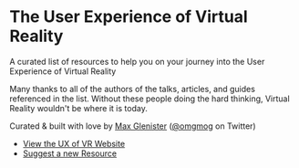 # The User Experience of Virtual Reality

A curated list of resources to help you on your journey into the User Experience of Virtual Reality

Many thanks to all of the authors of the talks, articles, and guides referenced in the list. Without these people doing the hard thinking, Virtual Reality wouldn't be where it is today.

Curated & built with love by [Max Glenister](https://omgmog.net) ([@omgmog](https://twitter.com/omgmog) on Twitter)

- [View the UX of VR Website](https://www.uxofvr.com)
- [Suggest a new Resource](https://github.com/omgmog/uxofvr.com/issues/new?template=resource-suggestion.md)
